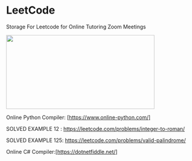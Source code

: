 # LeetCode
Storage For Leetcode for Online Tutoring Zoom Meetings

<img src="https://leetcode.com/static/images/LeetCode_Sharing.png" width="400" height="200" />

Online Python Compiler: [https://www.online-python.com/]

SOLVED EXAMPLE 12 : https://leetcode.com/problems/integer-to-roman/

SOLVED EXAMPLE 125: https://leetcode.com/problems/valid-palindrome/

Online C# Compiler:[https://dotnetfiddle.net/]
